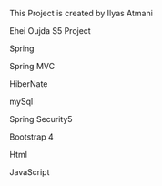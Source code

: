 This Project is created by Ilyas Atmani 

Ehei Oujda S5 Project

Spring

Spring MVC

HiberNate

mySql

Spring Security5

Bootstrap 4

Html 

JavaScript

